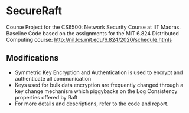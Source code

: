 # SecureRaft
Course Project for the CS6500: Network Security Course at IIT Madras. Baseline Code based on the assignments for the MIT 6.824 Distributed Computing course: http://nil.lcs.mit.edu/6.824/2020/schedule.htmls

## Modifications
* Symmetric Key Encryption and Authentication is used to encrypt and authenticate all communication
* Keys used for bulk data encryption are frequently changed through a key change mechanism which piggybacks on the Log Consistency properties offered by Raft
* For more details and descriptions, refer to the code and report. 

